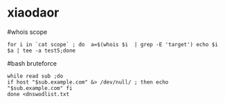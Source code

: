 # xiaodaor

#whois scope

``for i in `cat scope` ; do 
a=$(whois $i  | grep -E 'target')
echo $i  $a | tee -a test5;done``

#bash bruteforce
```
while read sub ;do 
if host "$sub.example.com" &> /dev/null/ ; then echo "$sub.example.com" fi 
done <dnswodlist.txt
```
